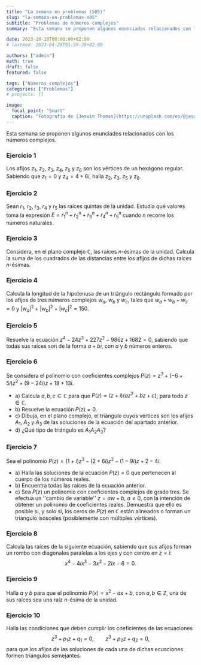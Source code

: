 ```yaml
---
title: "La semana en problemas (S05)"
slug: "la-semana-en-problemas-s05"
subtitle: "Problemas de números complejos"
summary: "Esta semana se proponen algunos enunciados relacionados con los números complejos."

date: 2023-10-10T00:00:00+02:00
# lastmod: 2023-04-29T05:59:39+02:00

authors: ["admin"]
math: true
draft: false
featured: false

tags: ["Números complejos"]
categories: ["Problemas"]
# projects: []

image:
  focal_point: "Smart"
  caption: "Fotografía de [Jeswin Thomas](https://unsplash.com/es/@jeswinthomas), disponible en [Unsplash](https://unsplash.com/es/fotos/hecib2an4T4)."
---
```


Esta semana se proponen algunos enunciados relacionados con los números complejos.

### Ejercicio 1

Los afijos $z_1$, $z_2$, $z_3$, $z_4$, $z_5$ y $z_6$ son los vértices de un hexágono regular. Sabiendo que $z_1=0$ y $z_4=4+6i$, halla $z_2$, $z_3$, $z_5$ y $z_6$.

### Ejercicio 2

Sean $r_1$, $r_2$, $r_3$, $r_4$ y $r_5$ las raíces quintas de la unidad. Estudia qué valores toma la expresión $E=r_1^n+r_2^n+r_3^n+r_4^n+r_5^n$ cuando $n$ recorre los números naturales.

### Ejercicio 3

Considera, en el plano complejo $\mathbb{C}$, las raíces $n$-ésimas de la unidad. Calcula la suma de los cuadrados de las distancias entre los afijos de dichas raíces $n$-ésimas.

### Ejercicio 4

Calcula la longitud de la hipotenusa de un triángulo rectángulo formado por los afijos de tres números complejos $w_a$, $w_b$ y $w_c$, tales que $w_a+w_b+w_c=0$ y $|w_a|^2 + |w_b|^2 + |w_c|^2 = 150$.

### Ejercicio 5

Resuelve la ecuación $z^4 - 24z^3 + 227z^2 - 986z + 1682 = 0$, sabiendo que todas sus raíces son de la forma $a + bi$, con $a$ y $b$ números enteros.

### Ejercicio 6

Se considera el polinomio con coeficientes complejos $P(z) = z^3 + (-6+5i)z^2 + (9-24i)z + 18 + 13i$.

- a) Calcula $a, b, c\in\mathbb{C}$ para que $P(z) = (z+i)(az^2+bz+c)$, para todo $z\in\mathbb{C}$.
- b) Resuelve la ecuación $P(z) = 0$.
- c) Dibuja, en el plano complejo, el triángulo cuyos vértices son los afijos $A_1$, $A_2$ y $A_3$ de las soluciones de la ecuación del apartado anterior.
- d) ¿Qué tipo de triángulo es $A_1A_2A_3$?

### Ejercicio 7

Sea el polinomio $P(z) = (1+i)z^3 - (2+6i)z^2 - (1-9i)z + 2 - 4i$.

- a) Halla las soluciones de la ecuación $P(z)=0$ que pertenecen al cuerpo de los números reales.
- b) Encuentra todas las raíces de la ecuación anterior.
- c) Sea $P(z)$ un polinomio con coeficientes complejos de grado tres. Se efectua un ''cambio de variable'' $z=aw+b$, $a\neq 0$, con la intención de obtener un polinomio de coeficientes reales. Demuestra que ello es posible si, y solo si, los ceros de $P(z)$ en $\mathbb{C}$ están alineados o forman un triángulo isósceles (posiblemente con múltiples vértices).

### Ejercicio 8

Calcula las raíces de la siguiente ecuación, sabiendo que sus afijos forman un rombo con diagonales paralelas a los ejes y con centro en $z=i$: $$x^4-4ix^3-3x^2-2ix-6=0.$$

### Ejercicio 9

Halla $a$ y $b$ para que el polinomio $P(x) = x^2 - ax + b$, con $a,b\in\mathbb{Z}$, una de sus raíces sea una raíz $n$-ésima de la unidad.

### Ejercicio 10

Halla las condiciones que deben cumplir los coeficientes de las ecuaciones $$z^3+p_1z+q_1=0,\qquad z^3+p_2z+q_2=0,$$ para que los afijos de las soluciones de cada una de dichas ecuaciones formen triángulos semejantes.
